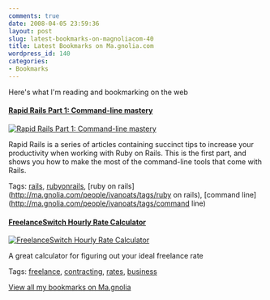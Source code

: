 ```yaml
---
comments: true
date: 2008-04-05 23:59:36
layout: post
slug: latest-bookmarks-on-magnoliacom-40
title: Latest Bookmarks on Ma.gnolia.com
wordpress_id: 140
categories:
- Bookmarks
---
```


Here's what I'm reading and bookmarking on the web

#### [Rapid Rails Part 1: Command-line mastery](http://alexyoung.org/articles/show/45/rapid_rails_part_1_commandline_mastery)

[![Rapid Rails Part 1: Command-line mastery](http://ma.gnolia.com/bookmarks/claxecasta/thumbnail/160)](http://alexyoung.org/articles/show/45/rapid_rails_part_1_commandline_mastery)

Rapid Rails is a series of articles containing succinct tips to increase your productivity when working with Ruby on Rails. This is the first part, and shows you how to make the most of the command-line tools that come with Rails.

Tags: [rails](http://ma.gnolia.com/people/ivanoats/tags/rails), [rubyonrails](http://ma.gnolia.com/people/ivanoats/tags/rubyonrails), [ruby on rails](http://ma.gnolia.com/people/ivanoats/tags/ruby on rails), [command line](http://ma.gnolia.com/people/ivanoats/tags/command line)

#### [FreelanceSwitch Hourly Rate Calculator](http://freelanceswitch.com/rates/)

[![FreelanceSwitch Hourly Rate Calculator](http://ma.gnolia.com/bookmarks/jafuqitid/thumbnail/160)](http://freelanceswitch.com/rates/)

A great calculator for figuring out your ideal freelance rate

Tags: [freelance](http://ma.gnolia.com/people/ivanoats/tags/freelance), [contracting](http://ma.gnolia.com/people/ivanoats/tags/contracting), [rates](http://ma.gnolia.com/people/ivanoats/tags/rates), [business](http://ma.gnolia.com/people/ivanoats/tags/business)

[View all my bookmarks on Ma.gnolia](http://ma.gnolia.com/people/ivanoats/bookmarks)
